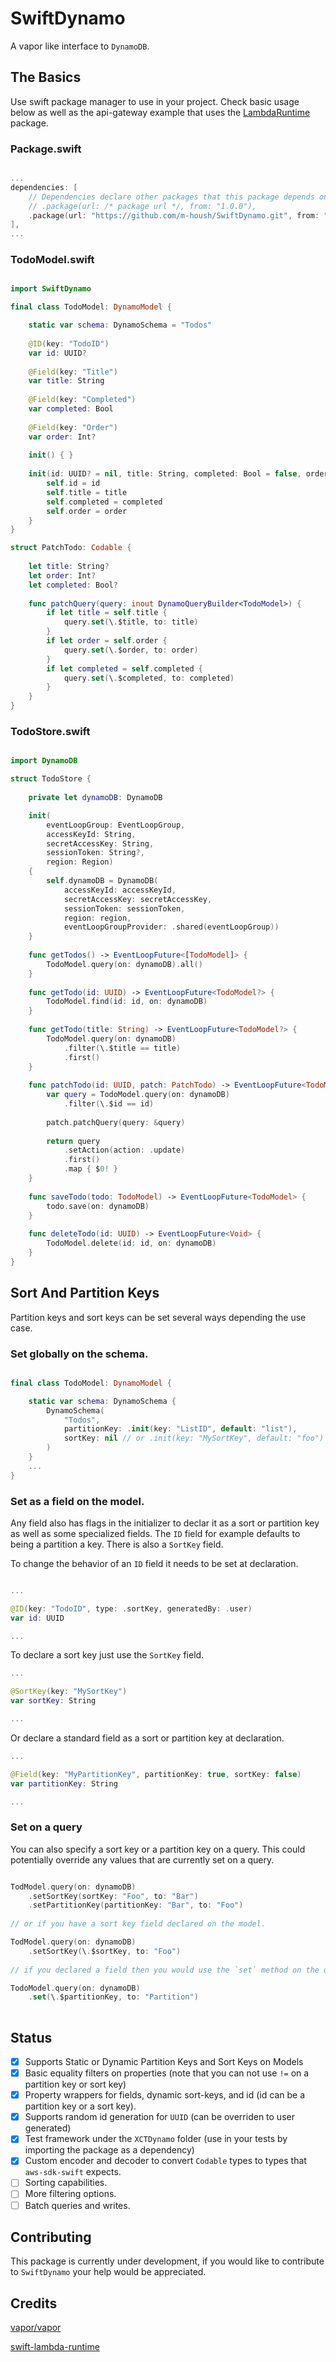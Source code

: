 # SwiftDynamo

A vapor like interface to `DynamoDB`.

## The Basics

Use swift package manager to use in your project.  Check basic usage below as well as the api-gateway example that uses
the [LambdaRuntime](https://github.com/fabianfett/swift-lambda-runtime.git) package.

### Package.swift

```swift

...
dependencies: [
    // Dependencies declare other packages that this package depends on.
    // .package(url: /* package url */, from: "1.0.0"),
    .package(url: "https://github.com/m-housh/SwiftDynamo.git", from: "0.1.1"),
],
...
```

### TodoModel.swift

```swift

import SwiftDynamo

final class TodoModel: DynamoModel {

    static var schema: DynamoSchema = "Todos"
    
    @ID(key: "TodoID")
    var id: UUID?
    
    @Field(key: "Title")
    var title: String
    
    @Field(key: "Completed")
    var completed: Bool
    
    @Field(key: "Order")
    var order: Int?
    
    init() { }
    
    init(id: UUID? = nil, title: String, completed: Bool = false, order: Int? = nil) {
        self.id = id
        self.title = title
        self.completed = completed
        self.order = order
    }
}

struct PatchTodo: Codable {
    
    let title: String?
    let order: Int?
    let completed: Bool?
    
    func patchQuery(query: inout DynamoQueryBuilder<TodoModel>) {
        if let title = self.title {
            query.set(\.$title, to: title)
        }
        if let order = self.order {
            query.set(\.$order, to: order)
        }
        if let completed = self.completed {
            query.set(\.$completed, to: completed)
        }
    }
}

```

### TodoStore.swift

```swift

import DynamoDB

struct TodoStore {
    
    private let dynamoDB: DynamoDB

    init(
        eventLoopGroup: EventLoopGroup,
        accessKeyId: String,
        secretAccessKey: String,
        sessionToken: String?,
        region: Region)
    {
        self.dynamoDB = DynamoDB(
            accessKeyId: accessKeyId,
            secretAccessKey: secretAccessKey,
            sessionToken: sessionToken,
            region: region,
            eventLoopGroupProvider: .shared(eventLoopGroup))
    }
    
    func getTodos() -> EventLoopFuture<[TodoModel]> {
        TodoModel.query(on: dynamoDB).all()
    }
    
    func getTodo(id: UUID) -> EventLoopFuture<TodoModel?> {
        TodoModel.find(id: id, on: dynamoDB)
    }
    
    func getTodo(title: String) -> EventLoopFuture<TodoModel?> {
        TodoModel.query(on: dynamoDB)
            .filter(\.$title == title)
            .first()
    }
    
    func patchTodo(id: UUID, patch: PatchTodo) -> EventLoopFuture<TodoModel> {
        var query = TodoModel.query(on: dynamoDB)
            .filter(\.$id == id)
            
        patch.patchQuery(query: &query)
        
        return query
            .setAction(action: .update)
            .first()
            .map { $0! }
    }
    
    func saveTodo(todo: TodoModel) -> EventLoopFuture<TodoModel> {
        todo.save(on: dynamoDB)
    }
    
    func deleteTodo(id: UUID) -> EventLoopFuture<Void> {
        TodoModel.delete(id: id, on: dynamoDB)
    }
}
```

## Sort And Partition Keys

Partition keys and sort keys can be set several ways depending the use case.

### Set globally on the schema.
```swift

final class TodoModel: DynamoModel {

    static var schema: DynamoSchema {
        DynamoSchema(
            "Todos",
            partitionKey: .init(key: "ListID", default: "list"),
            sortKey: nil // or .init(key: "MySortKey", default: "foo")
        )
    }
    ...
}
```

### Set as a field on the model.

Any field also has flags in the initializer to declar it as a sort or partition key as well as some specialized fields.
The `ID` field for example defaults to being a partition a key.  There is also a `SortKey` field.

To change the behavior of an `ID` field it needs to be set at declaration.
```swift

...

@ID(key: "TodoID", type: .sortKey, generatedBy: .user)
var id: UUID

...
```

To declare a sort key just use the `SortKey` field.
```swift
...

@SortKey(key: "MySortKey")
var sortKey: String

...
```

Or declare a standard field as a sort or partition key at declaration.
```swift
...

@Field(key: "MyPartitionKey", partitionKey: true, sortKey: false)
var partitionKey: String

...

```

### Set on a query
You can also specify a sort key or a partition key on a query.  This could potentially override any values that are currently
set on a query.

```swift

TodModel.query(on: dynamoDB)
    .setSortKey(sortKey: "Foo", to: "Bar")
    .setPartitionKey(partitionKey: "Bar", to: "Foo")
    
// or if you have a sort key field declared on the model.

TodModel.query(on: dynamoDB)
    .setSortKey(\.$sortKey, to: "Foo")
    
// if you declared a field then you would use the `set` method on the query.

TodoModel.query(on: dynamoDB)
    .set(\.$partitionKey, to: "Partition")
    
```

## Status

- [x] Supports Static or Dynamic Partition Keys and Sort Keys on Models
- [x] Basic equality filters on properties (note that you can not use `!=` on a partition key or sort key)
- [x] Property wrappers for fields, dynamic sort-keys, and id (id can be a partition key or a sort key).
- [x] Supports random id generation for `UUID` (can be overriden to user generated)
- [x] Test framework under the `XCTDynamo` folder (use in your tests by importing the package as a dependency)
- [x] Custom encoder and decoder to convert `Codable` types to types that `aws-sdk-swift` expects.
- [ ] Sorting capabilities.
- [ ] More filtering options.
- [ ] Batch queries and writes.

## Contributing

This package is currently under development, if you would like to contribute to `SwiftDynamo` your help would be appreciated.

## Credits

[vapor/vapor](https://github.com/vapor/vapor.git)

[swift-lambda-runtime](https://github.com/fabianfett/swift-lambda-runtime.git)
